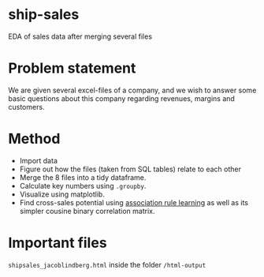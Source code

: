 # ship-sales
EDA of sales data after merging several files

# Problem statement

We are given several excel-files of a company, and we wish to answer some basic questions about this company regarding revenues, margins and customers.

# Method

* Import data
* Figure out how the files (taken from SQL tables) relate to each other
* Merge the 8 files into a tidy dataframe.
* Calculate key numbers using `.groupby`.
* Visualize using matplotlib.
* Find cross-sales potential using [association rule learning](https://en.wikipedia.org/wiki/Association_rule_learning) as well as its simpler cousine binary correlation matrix.

# Important files

`shipsales_jacoblindberg.html` inside the folder `/html-output`
